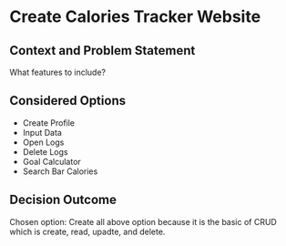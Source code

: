 # Create Calories Tracker Website

## Context and Problem Statement

What features to include? 

## Considered Options

* Create Profile
* Input Data
* Open Logs
* Delete Logs
* Goal Calculator
* Search Bar Calories 

## Decision Outcome

Chosen option: Create all above option because it is the basic of CRUD which is create, read, upadte, and delete. 

